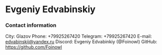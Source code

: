 # Evgeniy Edvabinskiy

### Contact information
City: Glazov
Phone: +79925267420
Telegram: +79925267420
E-mail: edvabinskij@yandex.ru
Discord: Evgeniy Edvabinkiy (@Foinowl)
GitHub: https://github.com/Foinowl

